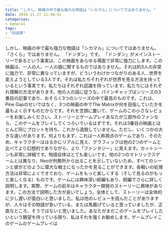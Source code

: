 ```yaml
---
title: "しかし、映画の中で最も強力な物語は「シカマル」についてではありません。"
date: 2019-11-27 22:38:41
categories:
- General
tags:
- "同田貫"
---
```


しかし、映画の中で最も強力な物語は「シカマル」についてではありません。 「さくら」ではありません。 「ドンダン」です。 「ドンダン」がメインストーリーであるという事実は、この映画をあらゆる場面で非常に強力にします。この映画は、一人の人、一人の狼に関するものではありません。それは約3人の非常に強力で、非常に異なっていますが、どういうわけかつながりのある人…世界を変えようとしている3人です。それは私たちそれぞれが世界を見る方法を持っているという事実です。私たちはそれぞれ認識を持っています。私たちにはそれぞれ理解の方法があります。他の人の話に従うな。パインギャップはシリーズの3番目の記事であり、おそらく3つのシリーズの中で最高のものです。これは、Pine Gapのせいではなく、3つの映画の中でThe Matrixが何を目指していたかを最もよく示すものだからです。それを念頭に置いて、ゲームのこの小さなレビューをお楽しみください。ストーリーとゲームプレイあなたが三部作のファンなら、このゲームをプレイしてくつろいでいるはずです。それは3番目の映画とほとんど同じプロットを持ち、これから逸脱していません。ただし、いくつかの大きな違いがあります。何よりもまず、これは一人称視点のゲームであり、そのため、キャラクターははるかにリアルに見え、グラフィックは他の2つのゲームと比べてより幻想的でありながら、より「ファンタジー」に見えます。カットシーンも非常に詳細です。物語自体はとても楽しいです。他の2つのマトリックスゲームとは異なり、Neoが刑務所から出ることを示していないため、すべてのシーンと彼がどのように偉大な戦士になったかを見ることができます。各戦いの処理方法は非常によくできており、ゲームをもっと楽しくする（そして見るのがもっと楽しくなる）ものです。ゲームには興味深い続編もあり、続編でさらに詳しく説明します。実際、ゲームの前半はキャラクター開発のストーリーに興味があります。この方法で説明した方が良いでしょう。全体として、ストーリーは全体的に少し遅いが面白いと思いました。私は他のレビューを読んだことがありますが、人々はその物語が急いでいる、または馬鹿げていると思っていましたが、正直なところ、そうではないと思いました。あなたがまだこのゲームをプレイしたいという願望を持っている限り、私はそれを強くお勧めします。ゲームプレイこのゲームのゲームプレイは
